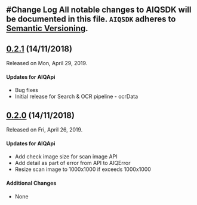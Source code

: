 #Change Log
All notable changes to AIQSDK will be documented in this file.
`AIQSDK` adheres to [Semantic Versioning](http://semver.org/).
---

## [0.2.1](https://github.com/aiqtech/aiqsdk-ios/releases/tag/0.2.1) (14/11/2018)
Released on Mon, April 29, 2019.

#### Updates for AIQApi
* Bug fixes
* Initial release for Search & OCR pipeline - ocrData 

## [0.2.0](https://github.com/aiqtech/aiqsdk-ios/releases/tag/0.2.0) (14/11/2018)
Released on Fri, April 26, 2019.

#### Updates for AIQApi
* Add check image size for scan image API
* Add detail as part of error from API to AIQError
* Resize scan image to 1000x1000 if exceeds 1000x1000

#### Additional Changes
* None
